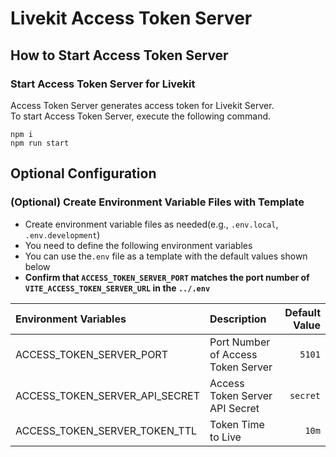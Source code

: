 # Livekit Access Token Server

## How to Start Access Token Server

### Start Access Token Server for Livekit

Access Token Server generates access token for Livekit Server.  
To start Access Token Server, execute the following command.

```text
npm i
npm run start
```

## Optional Configuration

### (Optional) Create Environment Variable Files with Template

- Create environment variable files as needed(e.g., `.env.local`, `.env.development`)
- You need to define the following environment variables
- You can use the`.env` file as a template with the default values shown below
- **Confirm that `ACCESS_TOKEN_SERVER_PORT` matches the port number of `VITE_ACCESS_TOKEN_SERVER_URL` in the `../.env`**

| Environment Variables          | Description                        | Default Value |
| :----------------------------- | :--------------------------------- | ------------: |
| ACCESS_TOKEN_SERVER_PORT       | Port Number of Access Token Server |        `5101` |
| ACCESS_TOKEN_SERVER_API_SECRET | Access Token Server API Secret     |      `secret` |
| ACCESS_TOKEN_SERVER_TOKEN_TTL  | Token Time to Live                 |         `10m` |
